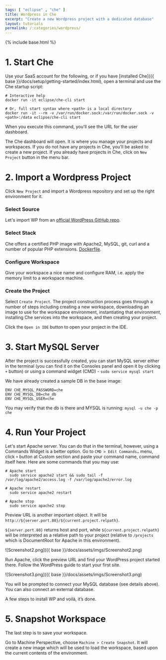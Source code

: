 ```yaml
---
tags: [ "eclipse" , "che" ]
title: Wordpress in Che
excerpt: "Create a new Wordpress project with a dedicated database"
layout: tutorials
permalink: /:categories/wordpress/
---
```

{% include base.html %}
# 1. Start Che  
Use your SaaS account for the following, or if you have [installed Che]({{ base }}/docs/setup/getting-started/index.html), open a terminal and use the Che startup script:

```shell  
# Interactive help
docker run -it eclipse/che-cli start

# Or, full start syntax where <path> is a local directory
docker run -it --rm -v /var/run/docker.sock:/var/run/docker.sock -v <path>:/data eclipse/che-cli start
```

When you execute this command, you'll see the URL for the user dashboard.

The Che dashboard will open. It is where you manage your projects and workspaces. If you do not have any projects in Che, you'll be asked to create a new project.  If you already have projects in Che, click on `New Project` button in the menu bar.

# 2. Import a Wordpress Project  
Click `New Project` and import a Wordpress repository and set up the right environment for it.

### Select Source
Let's import WP from an [official WordPress GitHub repo](https://github.com/WordPress/WordPress.git).

### Select Stack
Che offers a certified PHP image with Apache2, MySQL, git, curl and a number of popular PHP extensions.
[Dockerfile](https://github.com/eclipse/che-dockerfiles/blob/master/php/ubuntu/Dockerfile).

### Configure Workspace
Give your workspace a nice name and configure RAM, i.e. apply the memory limit to a workspace machine.

### Create the Project
Select `Create Project`.  The project construction process goes through a number of steps including creating a new workspace, downloading an image to use for the workspace environment, instantiating that environment, installing Che services into the workspace, and then creating your project.

Click the `Open in IDE` button to open your project in the IDE.

# 3. Start MySQL Server  
After the project is successfully created, you can start MySQL server either in the terminal (you can find it on the Consoles panel and open it by clicking `+` button) or using a command widget (CMD) - `sudo service mysql start`

We have already created a sample DB in the base image:
```text  
ENV CHE_MYSQL_PASSWORD=che
ENV CHE_MYSQL_DB=che_db
ENV CHE_MYSQL_USER=che
```

You may verify that the db is there and MYSQL is running: `mysql -u che -p che`

# 4. Run Your Project  

Let's start Apache server. You can do that in the terminal, however, using a Commands Widget is a better option. Go to `CMD > Edit Commands…` menu, click `+` button at Custom section and paste your command name, command itself here.
Here are some commands that you may use:  
```shell  
# Apache start
  sudo service apache2 start && sudo tail -f /var/log/apache2/access.log -f /var/log/apache2/error.log

# Apache restart
  sudo service apache2 restart

# Apache stop
  sudo service apache2 stop
```
Preview URL is another important object. It will be `http://${server.port.80}/${current.project.relpath}`.

`${server.port.80}` returns host and port, while `${current.project.relpath}` will be interpreted as a relative path to your project (relative to `/projects` which is DocumentRoot for Apache in this environment).

![Screenshot2.png]({{ base }}/docs/assets/imgs/Screenshot2.png)

Run Apache, click the preview URL and find your WordPress project started there. Follow the WordPress guide to start your first site.

![Screenshot3.png]({{ base }}/docs/assets/imgs/Screenshot3.png)

You will be prompted to connect your MySQL database (see details above). You can also connect an external database.

A few steps to install WP and voilà, it’s done.

# 5. Snapshot Workspace  

The last step is to save your workspace.

Go to Machine Perspective, choose `Machine > Create Snapshot`. It will create a new image which will be used to load the workspace, based upon the current contents of the environment.
